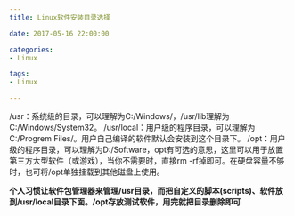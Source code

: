 ```yaml
---
title: Linux软件安装目录选择

date: 2017-05-16 22:00:00

categories:
- Linux

tags:
- Linux

---
```


/usr：系统级的目录，可以理解为C:/Windows/，/usr/lib理解为C:/Windows/System32。
/usr/local：用户级的程序目录，可以理解为C:/Progrem Files/。用户自己编译的软件默认会安装到这个目录下。
/opt：用户级的程序目录，可以理解为D:/Software，opt有可选的意思，这里可以用于放置第三方大型软件（或游戏），当你不需要时，直接rm -rf掉即可。在硬盘容量不够时，也可将/opt单独挂载到其他磁盘上使用。

**个人习惯让软件包管理器来管理/usr目录，而把自定义的脚本(scripts)、软件放到/usr/local目录下面。/opt存放测试软件，用完就把目录删除即可**